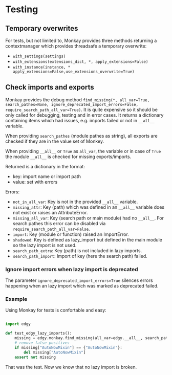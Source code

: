 # Testing


## Temporary overwrites

For tests, but not limited to, Monkay provides three methods returning a contextmanager which provides threadsafe a temporary overwrite:

- `with_settings(settings)`
- `with_extensions(extensions_dict, *, apply_extensions=False)`
- `with_instance(instance, * apply_extensions=False,use_extensions_overwrite=True)`


## Check imports and exports

Monkay provides the debug method `find_missing(*, all_var=True, search_pathes=None, ignore_deprecated_import_errors=False, require_search_path_all_var=True)`.
It is quite expensive so it should be only called for debugging, testing and in error cases.
It returns a dictionary containing items which had issues, e.g. imports failed or not in `__all__` variable.

When providing `search_pathes` (module pathes as string), all exports are checked if they are in the value set of Monkey.

When providing `__all__` or `True` as `all_var`, the variable or in case of `True` the module `__all__` is checked for missing exports/imports.

Returned is a dictionary in the format:

- key: import name or import path
- value: set with errors

Errors:

- `not_in_all_var`: Key is not in the provided `__all__` variable.
- `missing_attr`: Key (path) which was defined in an `__all__` variable does not exist or raises an AttributeError.
- `missing_all_var`: Key (search path or main module) had no `__all__`. For search pathes this error can be disabled via `require_search_path_all_var=False`.
- `import`: Key (module or function) raised an ImportError.
- `shadowed`: Key is defined as lazy_import  but defined in the main module so the lazy import is not used.
- `search_path_extra`: Key (path) is not included in lazy imports.
- `search_path_import`: Import of key (here the search path) failed.

### Ignore import errors when lazy import is deprecated

The parameter `ignore_deprecated_import_errors=True` silences errors happening when an lazy import which was marked as deprecated failed.

### Example

Using Monkay for tests is confortable and easy:

``` python

import edgy

def test_edgy_lazy_imports():
    missing = edgy.monkay.find_missing(all_var=edgy.__all__, search_pathes=["edgy.core.files", "edgy.core.db.fields", "edgy.core.connection"])
    # remove false positives
    if missing["AutoNowMixin"] == {"AutoNowMixin"}:
        del missing["AutoNowMixin"]
    assert not missing

```

That was the test. Now we know that no lazy import is broken.
